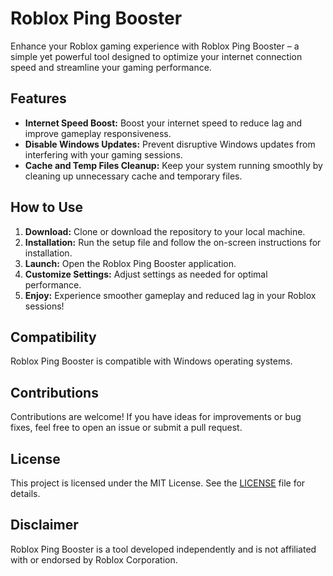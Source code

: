 # Roblox Ping Booster

Enhance your Roblox gaming experience with Roblox Ping Booster – a simple yet powerful tool designed to optimize your internet connection speed and streamline your gaming performance.

## Features

- **Internet Speed Boost:** Boost your internet speed to reduce lag and improve gameplay responsiveness.
- **Disable Windows Updates:** Prevent disruptive Windows updates from interfering with your gaming sessions.
- **Cache and Temp Files Cleanup:** Keep your system running smoothly by cleaning up unnecessary cache and temporary files.

## How to Use

1. **Download:** Clone or download the repository to your local machine.
2. **Installation:** Run the setup file and follow the on-screen instructions for installation.
3. **Launch:** Open the Roblox Ping Booster application.
4. **Customize Settings:** Adjust settings as needed for optimal performance.
5. **Enjoy:** Experience smoother gameplay and reduced lag in your Roblox sessions!

## Compatibility

Roblox Ping Booster is compatible with Windows operating systems.

## Contributions

Contributions are welcome! If you have ideas for improvements or bug fixes, feel free to open an issue or submit a pull request.

## License

This project is licensed under the MIT License. See the [LICENSE](LICENSE) file for details.

## Disclaimer

Roblox Ping Booster is a tool developed independently and is not affiliated with or endorsed by Roblox Corporation.
